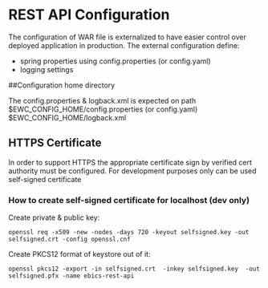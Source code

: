 # REST API Configuration

The configuration of WAR file is externalized to have easier control over deployed application in production.
The external configuration define: 
* spring properties using config.properties (or config.yaml)
* logging settings 

##Configuration home directory

The config.properties & logback.xml is expected on path
$EWC_CONFIG_HOME/config.properties (or config.yaml)
$EWC_CONFIG_HOME/logback.xml

## HTTPS Certificate

In order to support HTTPS the appropriate certificate sign by verified cert authority must be configured.
For development purposes only can be used self-signed certificate

### How to create self-signed certificate for localhost (dev only)

Create private & public key:

```openssl req -x509 -new -nodes -days 720 -keyout selfsigned.key -out selfsigned.crt -config openssl.cnf```

Create PKCS12 format of keystore out of it:

```openssl pkcs12 -export -in selfsigned.crt  -inkey selfsigned.key  -out selfsigned.pfx -name ebics-rest-api```
